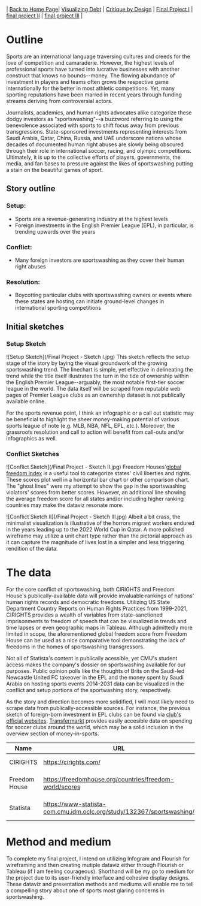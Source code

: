 | [Back to Home Page](https://ecardina.github.io/Data-Viz-Portfolio-Cardinal/)| [Visualizing Debt](visualizing-government-debt) | [Critique by Design](critique-by-design) | [Final Project I](final-project-part-one) | [final project II](final-project-part-two) | [final project III](final-project-part-three) |

# Outline
Sports are an international language traversing cultures and creeds for the love of competition and camaraderie. However, the highest levels of professional sports have turned into lucrative businesses with another construct that knows no bounds--money. The flowing abundance of investment in players and teams often grows the respective game internationally for the better in most athletic competitions. Yet, many sporting reputations have been marred in recent years through funding streams deriving from controversial actors.

Journalists, academics, and human rights advocates alike categorize these dodgy investors as "sportswashing"--a buzzword referring to using the benevolence associated with sports to shift focus away from previous transgressions. State-sponsored investments representing interests from Saudi Arabia, Qatar, China, Russia, and UAE underscore nations whose decades of documented human right abuses are slowly being obscured through their role in international soccer, racing, and olympic competitions. Ultimately, it is up to the collective efforts of players, governments, the media, and fan bases to pressure against the likes of sportswashing putting a stain on the beautiful games of sport. 

## Story outline
### **Setup:** 
- Sports are a revenue-generating industry at the highest levels 
- Foreign investments in the English Premier League (EPL), in particular, is trending upwards over the years
### **Conflict:** 
- Many foreign investors are sportswashing as they cover their human right abuses 
### **Resolution:** 
- Boycotting particular clubs with sportswashing owners or events where these states are hosting can initiate ground-level changes in international sporting competitions

## Initial sketches
### Setup Sketch
![Setup Sketch](/Final Project - Sketch I.jpg)
This sketch reflects the setup stage of the story by laying the visual groundwork of the growing sportswashing trend. The linechart is simple, yet effective in delineating the trend while the title itself illustrates the turn in the tide of ownership within the English Premier League--arguably, the most notable first-tier soccer league in the world. The data itself will be scraped from reputable web pages of Premier League clubs as an ownership dataset is not publically available online. 

For the sports revenue point, I think an infographic or a call out statistic may be beneficial to highlight the sheer money-making potential of various sports league of note (e.g. MLB, NBA, NFL, EPL, etc.). Moreover, the grassroots resolution and call to action will benefit from call-outs and/or infographics as well. 

### Conflict Sketches
![Conflict Sketch](/Final Project - Sketch II.jpg)
Freedom Houses'[global freedom index](https://freedomhouse.org/countries/freedom-world/scores) is a useful tool to categorize states' civil liberties and rights. These scores plot well in a horizontal bar chart or other comparison chart. The "ghost lines" were my attempt to show the gap in the sportswashing violators' scores from better scores. However, an additional line showing the average freedom score for all states and/or including higher ranking countries may make the dataviz resonate more.  

![Conflict Sketch II](/Final Project - Sketch III.jpg)
Albeit a bit crass, the minimalist visualization is illustrative of the horrors migrant workers endured in the years leading up to the 2022 World Cup in Qatar. A more polished wireframe may utilize a unit chart type rather than the pictorial approach as it can capture the magnitude of lives lost in a simpler and less triggering rendition of the data. 

# The data
For the core conflict of sportswashing, both CIRIGHTS and Freedom House's publically-available data will provide invaluable rankings of nations' human rights records and democratic freedoms. Utilizing US State Department Country Reports on Human Rights Practices from 1999-2021, CIRIGHTS provides a wealth of variables from state-sanctioned imprisonments to freedom of speech that can be visualized in trends and time lapses or even geographic maps in Tableau. Although admittedly more limited in scope, the aforementioned global freedom score from Freedom House can be used as a nice comparative tool demonstrating the lack of freedoms in the homes of sportswashing transgressors. 

Not all of Statista's content is publically acessible, yet CMU's student access makes the company's dossier on sportswashing available for our purposes. Public opinion polls like the thoughts of Brits on the Saudi-led Newcastle United FC takeover in the EPL and the money spent by Saudi Arabia on hosting sports events 2014-2031 data can be visualized in the conflict and setup portions of the sportwashing story, respectively. 

As the story and direction becomes more solidified, I will most likely need to scrape data from publically-accessible sources. For instance, the previous sketch of foreign-born investment in EPL clubs can be found via [club's official websites](https://www.tottenhamhotspur.com/the-club/investor-relations/shareholder-information/). [Transfermarkt](https://www.transfermarkt.us/premier-league/einnahmenausgaben/wettbewerb/GB1) provides easily accesible data on spending for soccer clubs around the world, which may be a solid inclusion in the overview section of money-in-sports.

| Name | URL | Description |
|------|-----|-------------|
|  CIRIGHTS  | https://cirights.com/  |   Human Rights Report Card        |
|  Freedom House |  https://freedomhouse.org/countries/freedom-world/scores   |     Global Freedom Score      |
|   Statista   |  https://www-statista-com.cmu.idm.oclc.org/study/132367/sportswashing/  |   Various Sportswashing Data    |

# Method and medium
To complete my final project, I intend on utilizing Infogram and Flourish for wireframing and then creating mutiple dataviz either through Flourish or Tableau (if I am feeling courageous). Shorthand will be my go to medium for the project due to its user-friendly interface and cohesive display designs. These dataviz and presentation methods and mediums will enable me to tell a compelling story about one of sports most glaring concerns in sportswashing. 

